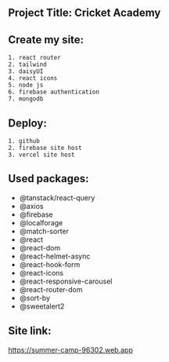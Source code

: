 
## Project Title: Cricket Academy

## Create my site:
    1. react router 
    2. tailwind
    3. daisyUI
    4. react icons
    5. node js
    6. firebase authentication
    7. mongodb

## Deploy:
    1. github
    2. firebase site host
    3. vercel site host

## Used packages:
* @tanstack/react-query
* @axios
* @firebase
* @localforage
* @match-sorter
* @react
* @react-dom
* @react-helmet-async
* @react-hook-form
* @react-icons
* @react-responsive-carousel
* @react-router-dom
* @sort-by
* @sweetalert2

## Site link: 
https://summer-camp-96302.web.app